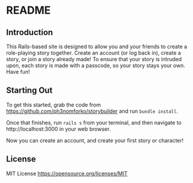 # README

## Introduction
This Rails-based site is designed to allow you and your friends to create a role-playing story together. Create an account (or log back in), create a story, or join a story already made! To ensure that your story is intruded upon, each story is made with a passcode, so your story stays your own. Have fun!

## Starting Out
To get this started, grab the code from https://github.com/ph3nomforko/storybuilder and run `bundle install`.

Once that finishes, run `rails s` from your terminal, and then navigate to http://localhost:3000 in your web browser.

Now you can create an account, and create your first story or character!

## License
MIT License https://opensource.org/licenses/MIT